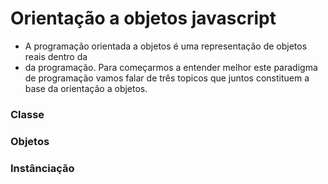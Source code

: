 # Orientação a objetos javascript #


* A programação orientada a objetos é uma representação de objetos reais dentro da 
* da programação. Para começarmos a entender melhor este paradigma de programação vamos falar de três topicos que juntos constituem a base da  orientação a objetos. 

### Classe ### 

### Objetos ###

### Instânciação ###
